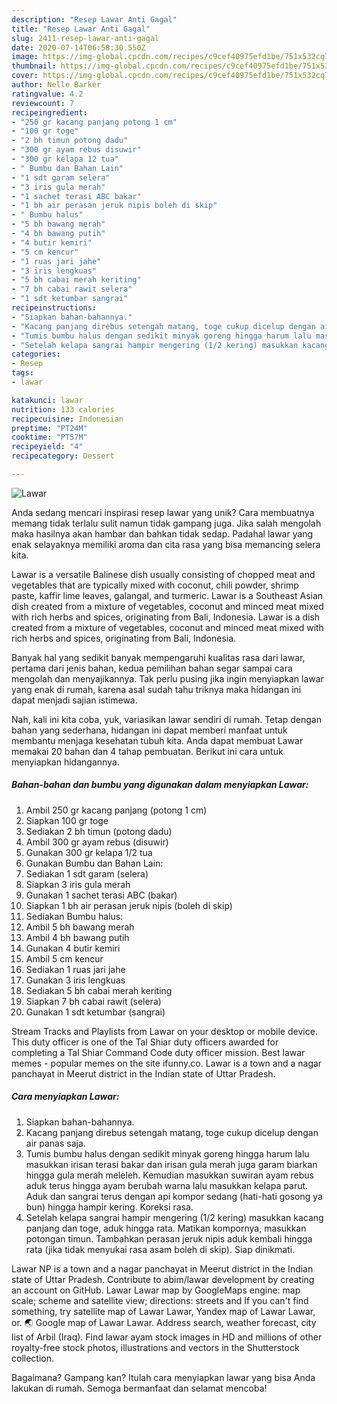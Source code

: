 ```yaml
---
description: "Resep Lawar Anti Gagal"
title: "Resep Lawar Anti Gagal"
slug: 2411-resep-lawar-anti-gagal
date: 2020-07-14T06:58:30.550Z
image: https://img-global.cpcdn.com/recipes/c9cef40975efd1be/751x532cq70/lawar-foto-resep-utama.jpg
thumbnail: https://img-global.cpcdn.com/recipes/c9cef40975efd1be/751x532cq70/lawar-foto-resep-utama.jpg
cover: https://img-global.cpcdn.com/recipes/c9cef40975efd1be/751x532cq70/lawar-foto-resep-utama.jpg
author: Nelle Barker
ratingvalue: 4.2
reviewcount: 7
recipeingredient:
- "250 gr kacang panjang potong 1 cm"
- "100 gr toge"
- "2 bh timun potong dadu"
- "300 gr ayam rebus disuwir"
- "300 gr kelapa 12 tua"
- " Bumbu dan Bahan Lain"
- "1 sdt garam selera"
- "3 iris gula merah"
- "1 sachet terasi ABC bakar"
- "1 bh air perasan jeruk nipis boleh di skip"
- " Bumbu halus"
- "5 bh bawang merah"
- "4 bh bawang putih"
- "4 butir kemiri"
- "5 cm kencur"
- "1 ruas jari jahe"
- "3 iris lengkuas"
- "5 bh cabai merah keriting"
- "7 bh cabai rawit selera"
- "1 sdt ketumbar sangrai"
recipeinstructions:
- "Siapkan bahan-bahannya."
- "Kacang panjang direbus setengah matang, toge cukup dicelup dengan air panas saja."
- "Tumis bumbu halus dengan sedikit minyak goreng hingga harum lalu masukkan irisan terasi bakar dan irisan gula merah juga garam biarkan hingga gula merah meleleh. Kemudian masukkan suwiran ayam rebus aduk terus hingga ayam berubah warna lalu masukkan kelapa parut. Aduk dan sangrai terus dengan api kompor sedang (hati-hati gosong ya bun) hingga hampir kering. Koreksi rasa."
- "Setelah kelapa sangrai hampir mengering (1/2 kering) masukkan kacang panjang dan toge, aduk hingga rata. Matikan kompornya, masukkan potongan timun. Tambahkan perasan jeruk nipis aduk kembali hingga rata (jika tidak menyukai rasa asam boleh di skip). Siap dinikmati."
categories:
- Resep
tags:
- lawar

katakunci: lawar 
nutrition: 133 calories
recipecuisine: Indonesian
preptime: "PT24M"
cooktime: "PT57M"
recipeyield: "4"
recipecategory: Dessert

---
```



![Lawar](https://img-global.cpcdn.com/recipes/c9cef40975efd1be/751x532cq70/lawar-foto-resep-utama.jpg)

Anda sedang mencari inspirasi resep lawar yang unik? Cara membuatnya memang tidak terlalu sulit namun tidak gampang juga. Jika salah mengolah maka hasilnya akan hambar dan bahkan tidak sedap. Padahal lawar yang enak selayaknya memiliki aroma dan cita rasa yang bisa memancing selera kita.

Lawar is a versatile Balinese dish usually consisting of chopped meat and vegetables that are typically mixed with coconut, chili powder, shrimp paste, kaffir lime leaves, galangal, and turmeric. Lawar is a Southeast Asian dish created from a mixture of vegetables, coconut and minced meat mixed with rich herbs and spices, originating from Bali, Indonesia. Lawar is a dish created from a mixture of vegetables, coconut and minced meat mixed with rich herbs and spices, originating from Bali, Indonesia.

Banyak hal yang sedikit banyak mempengaruhi kualitas rasa dari lawar, pertama dari jenis bahan, kedua pemilihan bahan segar sampai cara mengolah dan menyajikannya. Tak perlu pusing jika ingin menyiapkan lawar yang enak di rumah, karena asal sudah tahu triknya maka hidangan ini dapat menjadi sajian istimewa.


Nah, kali ini kita coba, yuk, variasikan lawar sendiri di rumah. Tetap dengan bahan yang sederhana, hidangan ini dapat memberi manfaat untuk membantu menjaga kesehatan tubuh kita. Anda dapat membuat Lawar memakai 20 bahan dan 4 tahap pembuatan. Berikut ini cara untuk menyiapkan hidangannya.

<!--inarticleads1-->

##### Bahan-bahan dan bumbu yang digunakan dalam menyiapkan Lawar:

1. Ambil 250 gr kacang panjang (potong 1 cm)
1. Siapkan 100 gr toge
1. Sediakan 2 bh timun (potong dadu)
1. Ambil 300 gr ayam rebus (disuwir)
1. Gunakan 300 gr kelapa 1/2 tua
1. Gunakan  Bumbu dan Bahan Lain:
1. Sediakan 1 sdt garam (selera)
1. Siapkan 3 iris gula merah
1. Gunakan 1 sachet terasi ABC (bakar)
1. Siapkan 1 bh air perasan jeruk nipis (boleh di skip)
1. Sediakan  Bumbu halus:
1. Ambil 5 bh bawang merah
1. Ambil 4 bh bawang putih
1. Gunakan 4 butir kemiri
1. Ambil 5 cm kencur
1. Sediakan 1 ruas jari jahe
1. Gunakan 3 iris lengkuas
1. Sediakan 5 bh cabai merah keriting
1. Siapkan 7 bh cabai rawit (selera)
1. Gunakan 1 sdt ketumbar (sangrai)


Stream Tracks and Playlists from Lawar on your desktop or mobile device. This duty officer is one of the Tal Shiar duty officers awarded for completing a Tal Shiar Command Code duty officer mission. Best lawar memes - popular memes on the site ifunny.co. Lawar is a town and a nagar panchayat in Meerut district in the Indian state of Uttar Pradesh. 

<!--inarticleads2-->

##### Cara menyiapkan Lawar:

1. Siapkan bahan-bahannya.
1. Kacang panjang direbus setengah matang, toge cukup dicelup dengan air panas saja.
1. Tumis bumbu halus dengan sedikit minyak goreng hingga harum lalu masukkan irisan terasi bakar dan irisan gula merah juga garam biarkan hingga gula merah meleleh. Kemudian masukkan suwiran ayam rebus aduk terus hingga ayam berubah warna lalu masukkan kelapa parut. Aduk dan sangrai terus dengan api kompor sedang (hati-hati gosong ya bun) hingga hampir kering. Koreksi rasa.
1. Setelah kelapa sangrai hampir mengering (1/2 kering) masukkan kacang panjang dan toge, aduk hingga rata. Matikan kompornya, masukkan potongan timun. Tambahkan perasan jeruk nipis aduk kembali hingga rata (jika tidak menyukai rasa asam boleh di skip). Siap dinikmati.


Lawar NP is a town and a nagar panchayat in Meerut district in the Indian state of Uttar Pradesh. Contribute to abim/lawar development by creating an account on GitHub. Lawar Lawar map by GoogleMaps engine: map scale; scheme and satellite view; directions: streets and If you can&#39;t find something, try satellite map of Lawar Lawar, Yandex map of Lawar Lawar, or. 🌏 Google map of Lawar Lawar. Address search, weather forecast, city list of Arbil (Iraq). Find lawar ayam stock images in HD and millions of other royalty-free stock photos, illustrations and vectors in the Shutterstock collection. 

Bagaimana? Gampang kan? Itulah cara menyiapkan lawar yang bisa Anda lakukan di rumah. Semoga bermanfaat dan selamat mencoba!
